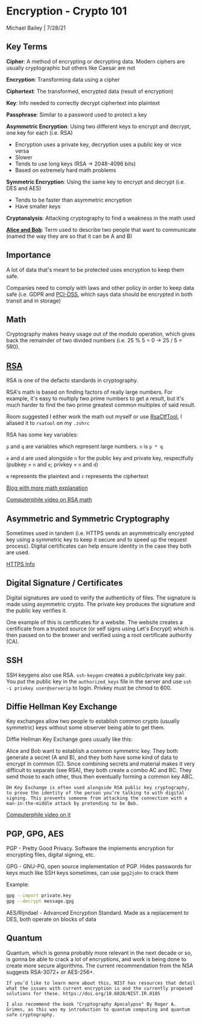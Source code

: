 # Encryption - Crypto 101

Michael Bailey | 7/28/21

## Key Terms

**Cipher**: A method of encrypting or decrypting data. Modern ciphers are usually cryptographic but others like Caesar are not

**Encryption**: Transforming data using a cipher

**Ciphertext**: The transformed, encrypted data (result of encryption)

**Key**: Info needed to correctly decrypt ciphertext into plaintext

**Passphrase**: Similar to a password used to protect a key

**Asymmetric Encryption**: Using two different keys to encrypt and decrypt, one key for each (i.e. RSA)

- Encryption uses a private key, decryption uses a public key or vice versa
- Slower
- Tends to use long keys (RSA -> 2048-4096 bits)
- Based on extremely hard math problems

**Symmetric Encryption**: Using the same key to encrypt and decrypt (i.e. DES and AES)

- Tends to be faster than asymmetric encryption
- Have smaller keys

**Cryptanalysis**: Attacking cryptography to find a weakness in the math used

[**Alice and Bob**](https://en.wikipedia.org/wiki/Alice_and_Bob): Term used to describe two people that want to communicate (named the way they are so that it can be A and B)

## Importance

A lot of data that's meant to be protected uses encryption to keep them safe.

Companies need to comply with laws and other policy in order to keep data safe (i.e. GDPR and [PCI-DSS](https://www.pcisecuritystandards.org/documents/PCI_DSS_for_Large_Organizations_v1.pdf), which says data should be encrypted in both transit and in storage)

## Math

Cryptography makes heavy usage out of the modulo operation, which gives back the remainder of two divided numbers (i.e. 25 % 5 = 0 -> 25 / 5 = 5R0).

## [RSA](https://en.wikipedia.org/wiki/RSA_(cryptosystem))

RSA is one of the defacto standards in cryptography.

RSA's math is based on finding factors of really large numbers. For example, it's easy to multiply two prime numbers to get a result, but it's much harder to find the two prime greatest common multiples of said result.

Room suggested I either work the math out myself or use [RsaCtfTool](https://github.com/Ganapati/RsaCtfTool), I aliased it to `rsatool` on my `.zshrc`

RSA has some key variables:

`p` and `q` are variables which represent large numbers. `n` is `p * q`

`e` and `d` are used alongside `n` for the public key and private key, respectfully (pubkey = `n` and `e`; privkey = `n` and `d`)

`m` represents the plaintext and `c` represents the ciphertext

[Blog with more math explanation](https://muirlandoracle.co.uk/2020/01/29/rsa-encryption/)

[Computerphile video on RSA math](https://www.youtube.com/watch?v=JD72Ry60eP4)

## Asymmetric and Symmetric Cryptography

Sometimes used in tandem (i.e. HTTPS sends an asymmetrically encrypted key using a symmetric key to keep it secure and to speed up the request process). Digital certificates can help ensure identity in the case they both are used.

[HTTPS Info](https://robertheaton.com/2014/03/27/how-does-https-actually-work/)

## Digital Signature / Certificates

Digital signatures are used to verify the authenticity of files. The signature is made using asymmetric crypto. The private key produces the signature and the public key verifies it.

One example of this is certificates for a website. The website creates a certificate from a trusted source (or self signs using Let's Encrypt) which is then passed on to the brower and verified using a root certificate authority (CA).

## SSH

SSH keygens also use RSA. `ssh-keygen` creates a public/private key pair. You put the public key in the `authorized_keys` file in the server and use `ssh -i privkey user@serverip` to login. Privkey must be chmod to 600.

## Diffie Hellman Key Exchange

Key exchanges allow two people to establish common crypto (usually symmetric) keys without some observer being able to get them.

Diffie Hellman Key Exchange goes usually like this:

Alice and Bob want to establish a common symmetric key. They both generate a secret (A and B), and they both have some kind of data to encrypt in common (C). Since combining secrets and material makes it very difficult to separate (see RSA), they both create a combo AC and BC. They send those to each other, thus then eventually forming a common key ABC.

```
DH Key Exchange is often used alongside RSA public key cryptography, to prove the identity of the person you’re talking to with digital signing. This prevents someone from attacking the connection with a man-in-the-middle attack by pretending to be Bob.
```

[Computerphile video on it](https://www.youtube.com/watch?v=NmM9HA2MQGI)

## PGP, GPG, AES

PGP - Pretty Good Privacy. Software the implements encryption for encrypting files, digital signing, etc.

GPG - GNU-PG, open source implementation of PGP. Hides passwords for keys much like SSH keys sometimes, can use `gpg2john` to crack them

Example:

```bash
gpg --import private.key
gpg --decrypt message.gpg
```

AES/Rijndael - Advanced Encryption Standard. Made as a replacement to DES, both operate on blocks of data

## Quantum

Quantum, which is gonna probably more relevant in the next decade or so, is gonna be able to crack a lot of encryptions, and work is being done to create more secure algorithms. The current recommendation from the NSA suggests RSA-3072+ or AES-256+.

```
If you’d like to learn more about this, NIST has resources that detail what the issues with current encryption is and the currently proposed solutions for these. https://doi.org/10.6028/NIST.IR.8105

I also recommend the book "Cryptography Apocalypse" By Roger A. Grimes, as this was my introduction to quantum computing and quantum safe cryptography.
```
